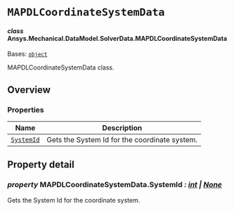 # `MAPDLCoordinateSystemData`

<a id="ansys.mechanical.stubs.v242.Ansys.Mechanical.DataModel.SolverData.MAPDLCoordinateSystemData"></a>

#### *class* Ansys.Mechanical.DataModel.SolverData.MAPDLCoordinateSystemData

Bases: [`object`](https://docs.python.org/3/library/functions.html#object)

MAPDLCoordinateSystemData class.

<!-- !! processed by numpydoc !! -->

<a id="overview"></a>

## Overview

### Properties

| Name | Description |
|-----------------------------------------------------|-------------------------------------------------|
| [`SystemId`](#MAPDLCoordinateSystemData.SystemId)   | Gets the System Id for the coordinate system.   |

<a id="property-detail"></a>

## Property detail

<a id="MAPDLCoordinateSystemData.SystemId"></a>

### *property* MAPDLCoordinateSystemData.SystemId *: [int](https://docs.python.org/3/library/functions.html#int) | [None](https://docs.python.org/3/library/constants.html#None)*

Gets the System Id for the coordinate system.

<!-- !! processed by numpydoc !! -->

